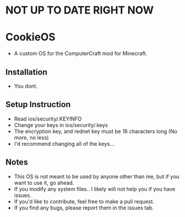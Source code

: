 # NOT UP TO DATE RIGHT NOW

# CookieOS
- A custom OS for the ComputerCraft mod for Minecraft.

## Installation
- You dont.

## Setup Instruction
- Read ios/security/.KEYINFO
- Change your keys in ios/security/.keys
- The encryption key, and rednet key must be 16 characters long (No more, no less)
- I'd recommend changing all of the keys...

## Notes
- This OS is not meant to be used by anyone other than me, but if you want to use it, go ahead.
- If you modify any system files.. I likely will not help you if you have issues.
- If you'd like to contribute, feel free to make a pull request.
- If you find any bugs, please report them in the issues tab.